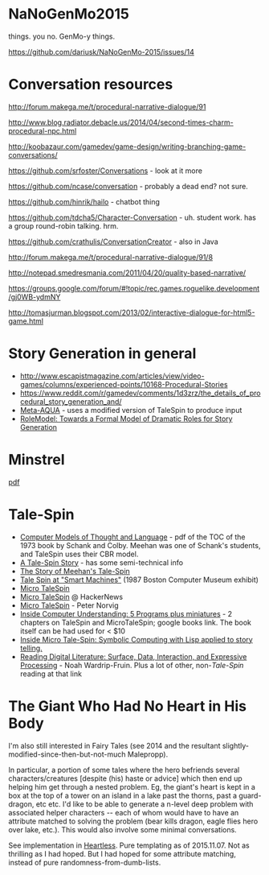 # NaNoGenMo2015
things. you no. GenMo-y things.

https://github.com/dariusk/NaNoGenMo-2015/issues/14

# Conversation resources

http://forum.makega.me/t/procedural-narrative-dialogue/91

http://www.blog.radiator.debacle.us/2014/04/second-times-charm-procedural-npc.html

http://koobazaur.com/gamedev/game-design/writing-branching-game-conversations/

https://github.com/srfoster/Conversations - look at it more

https://github.com/ncase/conversation - probably a dead end? not sure.

https://github.com/hinrik/hailo - chatbot thing

https://github.com/tdcha5/Character-Conversation - uh. student work. has a group round-robin talking. hrm.

https://github.com/crathulis/ConversationCreator - also in Java

http://forum.makega.me/t/procedural-narrative-dialogue/91/8

http://notepad.smedresmania.com/2011/04/20/quality-based-narrative/

https://groups.google.com/forum/#!topic/rec.games.roguelike.development/gj0WB-ydmNY

http://tomasjurman.blogspot.com/2013/02/interactive-dialogue-for-html5-game.html


# Story Generation in general

 - http://www.escapistmagazine.com/articles/view/video-games/columns/experienced-points/10168-Procedural-Stories
 - https://www.reddit.com/r/gamedev/comments/1d3zrz/the_details_of_procedural_story_generation_and/
 - [Meta-AQUA](https://web.archive.org/web/20100427191143/http://mcox.org/Meta-AQUA/) - uses a modified version of TaleSpin to produce input
- [RoleModel: Towards a Formal Model of Dramatic Roles for Story Generation ](https://users.soe.ucsc.edu/~amsmith/papers/a17-chen.pdf)

# Minstrel

[pdf](ftp://ftp.cs.ucla.edu/tech-report/1992-reports/920057.pdf)


# Tale-Spin

 - [Computer Models of Thought and Language](http://tocs.ulb.tu-darmstadt.de/58992227.pdf) - pdf of the TOC of the 1973 book by Schank and Colby. Meehan was one of Schank's students, and TaleSpin uses their CBR model.
 - [A Tale-Spin Story](https://grandtextauto.soe.ucsc.edu/2008/02/19/ep-52-a-tale-spin-story/) - has some semi-technical info
 - [The Story of Meehan's Tale-Spin](https://grandtextauto.soe.ucsc.edu/2006/09/13/the-story-of-meehans-tale-spin/)
 - [Tale Spin at "Smart Machines"](https://grandtextauto.soe.ucsc.edu/2007/10/28/tale-spin-at-smart-machines/) (1987 Boston Computer Museum exhibit)
 - [Micro TaleSpin](http://eliterature.org/2006/01/meehan-and-sacks-micro-talespin/)
 - [Micro TaleSpin](https://news.ycombinator.com/item?id=9947986) @ HackerNews
 - [Micro TaleSpin]( http://norvig.com/ltd/test/micro-tale-spin.lisp) - Peter Norvig
 - [Inside Computer Understanding: 5 Programs plus miniatures](https://books.google.com/books?id=fdDGBQAAQBAJ&pg=PT272&lpg=PT272&dq=%22talespin%22+-disney+lisp&source=bl&ots=YZ1w-skWxN&sig=aqKgntGecLRwphMaLfd0bco540w&hl=en&sa=X&ved=0CEAQ6AEwB2oVChMIqbm3_KfgyAIVQqA-Ch2hhw5h#v=onepage&q=%22talespin%22%20-disney%20lisp&f=false) - 2 chapters on TaleSpin and MicroTaleSpin; google books link. The book itself can be had used for < $10
 - [Inside Micro Tale-Spin: Symbolic Computing with Lisp applied to story telling.](http://lispm.de/mts)
 - [Reading Digital Literature: Surface, Data, Interaction, and Expressive Processing](http://digitalhumanities.org/companion/view?docId=blackwell/9781405148641/9781405148641.xml&chunk.id=ss1-5-2&toc.id=0&brand=9781405148641_brand) - Noah Wardrip-Fruin. Plus a lot of other, non-_Tale-Spin_ reading at that link

# The Giant Who Had No Heart in His Body

I'm also still interested in Fairy Tales (see 2014 and the resultant slightly-modified-since-then-but-not-much Malepropp).

In particular, a portion of some tales where the hero befriends several characters/creatures [despite (his) haste or advice] which then end up helping him get through a nested problem. Eg, the giant's heart is kept in a box at the top of a tower on an island in a lake past the thorns, past a guard-dragon, etc etc. I'd like to be able to generate a n-level deep problem with associated helper characters -- each of whom would have to have an attribute matched to solving the problem (bear kills dragon, eagle flies hero over lake, etc.). This would also involve some minimal conversations.

See implementation in [Heartless](https://github.com/MichaelPaulukonis/NaNoGenMo2015/tree/master/heartless). Pure templating as of 2015.11.07. Not as thrilling as I had hoped. But I had hoped for some attribute matching, instead of pure randomness-from-dumb-lists.
